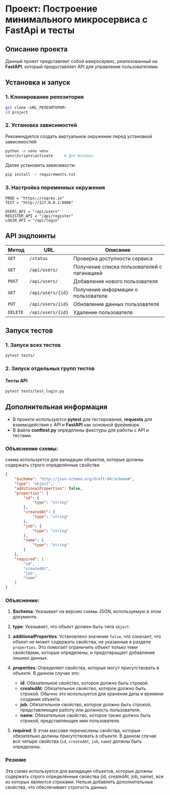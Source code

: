 


# Проект: Построение минимального микросервиса с FastApi и тесты

## Описание проекта

Данный проект представляет собой микросервис, реализованный на **FastAPI**, который предоставляет API для управления пользователями.

## Установка и запуск

### 1. Клонирование репозитория

```bash
git clone <URL_РЕПОЗИТОРИЯ>
cd project
```

### 2. Установка зависимостей

Рекомендуется создать виртуальное окружение перед установкой зависимостей:

```bash
python -m venv venv
venv\Scripts\activate     # Для Windows
```

Далее установить зависимости:

```bash
pip install -r requirements.txt
```

### 3. Настройка переменных окружения

```
PROD = "https://reqres.in"
TEST = "http://127.0.0.1:8000"

USERS_API = "/api/users"
REGISTER_API = "/api/register"
LOGIN_API = "/api/login"
```

## API эндпоинты


| Метод | URL               | Описание                                                                   |
| ---------- | ----------------- | ---------------------------------------------------------------------------------- |
| `GET`      | `/status`         | Проверка доступности сервиса                             |
| `GET`      | `/api/users/`     | Получение списка пользователей с пагинацией |
| `POST`     | `/api/users/`     | Добавление нового пользователя                         |
| `GET`      | `/api/users/{id}` | Получение информации о пользователе                |
| `PUT`      | `/api/users/{id}` | Обновление данных пользователя                         |
| `DELETE`   | `/api/users/{id}` | Удаление пользователя                                          |

## Запуск тестов

### 1. Запуск всех тестов

```bash
pytest tests/
```

### 2. Запуск отдельных групп тестов

#### Тесты API

```bash
pytest tests/test_login.py
```

## Дополнительная информация

* В проекте используются **pytest** для тестирования, **requests** для взаимодействия с API и **FastAPI** как основной фреймворк.
* В файле **conftest.py** определены фикстуры для работы с API и тестами.


### Объяснение схемы:
 схема используется для валидации объектов, которые должны содержать строго определённые свойства

```json
{
    "$schema": "http://json-schema.org/draft-04/schema#",
    "type": "object",
    "additionalProperties": false,
    "properties": {
        "id": {
            "type": "string"
        },
        "createdAt": {
            "type": "string"
        },
        "job": {
            "type": "string"
        },
        "name": {
            "type": "string"
        }
    },
    "required": [
        "id",
        "createdAt",
        "job",
        "name"
    ]
}
```

### Объяснение:

1. **$schema**: Указывает на версию схемы JSON, используемую в этом документе.

2. **type**: Указывает, что объект должен быть типа `object`.

3. **additionalProperties**: Установлено значение `false`, что означает, что объект не может содержать свойства, не указанные в разделе `properties`. Это помогает ограничить объект только теми свойствами, которые определены, и предотвращает добавление лишних данных.

4. **properties**: Определяет свойства, которые могут присутствовать в объекте. В данном случае это:
   - **id**: Обязательное свойство, которое должно быть строкой.
   - **createdAt**: Обязательное свойство, которое должно быть строкой. Обычно это используется для хранения даты и времени создания объекта.
   - **job**: Обязательное свойство, которое должно быть строкой, представляющее работу или должность пользователя.
   - **name**: Обязательное свойство, которое также должно быть строкой, представляющее имя пользователя.

5. **required**: В этом массиве перечислены свойства, которые обязательно должны присутствовать в объекте. В данном случае все четыре свойства (`id`, `createdAt`, `job`, `name`) должны быть определены.

### Резюме

Эта схема используется для валидации объектов, которые должны содержать строго определённые свойства (id, createdAt, job, name), все из которых являются строками. Нельзя добавлять дополнительные свойства, что обеспечивает строгость данных. 

